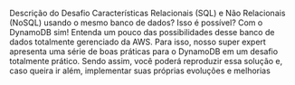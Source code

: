 Descrição do Desafio
Características Relacionais (SQL) e Não Relacionais (NoSQL) usando o mesmo banco de dados? Isso é possível? Com o DynamoDB sim! Entenda um pouco das possibilidades desse banco de dados totalmente gerenciado da AWS. Para isso, nosso super expert apresenta uma série de boas práticas para o DynamoDB em um desafio totalmente prático. Sendo assim, você poderá reproduzir essa solução e, caso queira ir além, implementar suas próprias evoluções e melhorias
